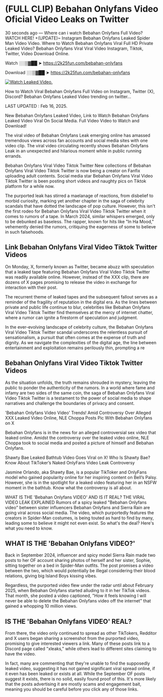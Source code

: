 # (FULL CLIP) Bebahan Onlyfans Video Oficial Video Leaks on Twitter

30 seconds ago — Where can i watch Bebahan Onlyfans Full Video? WATCH HERE! +(UPDATE)~ Instagram Bebahan Onlyfans Leaked Spider Man Video Video. Where to Watch Bebahan Onlyfans Viral Full HD Private Leaked Video? Bebahan Onlyfans Viral Viral Video Instagram, Tiktok, Twitter, Video Download Online.

Watch ░░▒▓██ ➤ https://2k25fun.com/bebahan-onlyfans

Download ░░▒▓██ ➤ https://2k25fun.com/bebahan-onlyfans

[![Watch Leaked Video.](https://miro.medium.com/v2/resize:fit:828/format:webp/1*cilzJN44JGOrTw9NJCrNHA.gif "Watch Leaked Video")](https://2k25fun.com/bebahan-onlyfans)

How to Watch Viral Bebahan Onlyfans Full Video on Instagram, Twitter (X), Discord? Bebahan Onlyfans Leaked Video trending on twitter...

LAST UPDATED : Feb 16, 2025.

New Bebahan Onlyfans Leaked Video, Link to Watch Bebahan Onlyfans Leaked Video Viral On Social Media. Full Video Video to Watch and Download!

The viral video of Bebahan Onlyfans Leak emerging online has amassed tremendous views across fan accounts and social media sites with one video clip. The viral video circulating recently shows Bebahan Onlyfans Leak in an unexpected and hilarious moment while in public running errands.

Bebahan Onlyfans Viral Video Tiktok Twitter New collections of Bebahan Onlyfans Viral Video Tiktok Twitter is now being a creator on Fanfix uploading adult contents. Social media star Bebahan Onlyfans Viral Video Tiktok Twitter is been posting short videos and naughty pics on Tiktok platform for a while now.

The purported leak has stirred a maelanage of reactions, from disbelief to morbid curiosity, marking yet another chapter in the saga of celebrity scandals that have dotted the landscape of pop culture. However, this isn't the first rodeo for Bebahan Onlyfans Viral Video Tiktok Twitter when it comes to rumors of a tape. In March 2024, similar whispers emerged, only to be debunked as baseless. The rapper, known for hits like "In Ha Mood," vehemently denied the rumors, critiquing the eagerness of some to believe in such falsehoods.

## Link Bebahan Onlyfans Viral Video Tiktok Twitter Videos

On Monday, X, formerly known as Twitter, became abuzz with speculation that a leaked tape featuring Bebahan Onlyfans Viral Video Tiktok Twitter was readily available online. However, instead of the XXX clip, there are dozens of X pages promising to release the video in exchange for interaction with their post.

The recurrent theme of leaked tapes and the subsequent fallout serves as a reminder of the fragility of reputation in the digital era. As the lines between private and public life continue to blur, celebrities like Bebahan Onlyfans Viral Video Tiktok Twitter find themselves at the mercy of internet chatter, where a rumor can ignite a firestorm of speculation and judgment.

In the ever-evolving landscape of celebrity culture, the Bebahan Onlyfans Viral Video Tiktok Twitter scandal underscores the relentless pursuit of sensationalism, a pursuit that often comes at the expense of truth and dignity. As we navigate the complexities of the digital age, the line between entertainment and exploitation remains perilously thin, prompting a re

##  Bebahan Onlyfans Viral Video Tiktok Twitter Videos

As the situation unfolds, the truth remains shrouded in mystery, leaving the public to ponder the authenticity of the rumors. In a world where fame and infamy are two sides of the same coin, the saga of Bebahan Onlyfans Viral Video Tiktok Twitter is a testament to the power of social media to shape narratives and challenge the boundaries of privacy and consent.

'Bebahan Onlyfans Video Video' Trends! Amid Controversy Over Alleged XXX Leaked Video Online, NLE Choppa Posts Pic With Bebahan Onlyfans on X

Bebahan Onlyfans is in the news for an alleged controversial sex video that leaked online. Amidst the controversy over the leaked video online, NLE Choppa took to social media and posted a picture of himself and Bebahan Onlyfans.

Shawty Bae Leaked Bathtub Video Goes Viral on X! Who Is Shawty Bae? Know About TikToker’s Naked OnlyFans Video Leak Controversy

Jasmine Orlando, aka Shawty Bae, is a popular TikToker and OnlyFans model who gained popularity online for her inspiring content on Bell’s Palsy. However, she is in the spotlight for a leaked video featuring her in an NSFW moment in the bathtub. Know what the controversy is all about.

WHAT IS THE 'Bebahan Onlyfans VIDEO' AND IS IT REAL? THE VIRAL VIDEO LEAK EXPLAINED Rumors of a spicy leaked "Bebahan Onlyfans video" between sister influencers Bebahan Onlyfans and Sierra Rain are going viral across social media. The video, which purportedly features the creators in Spider-Man costumes, is being touted as hard to find by many, leading some to believe it might not even exist. So what's the deal? Here's what you need to know.

## WHAT IS THE 'Bebahan Onlyfans VIDEO?'

Back in September 2024, influencer and spicy model Sierra Rain made two posts to her OF account sharing photos of herself and her sister, Sophie, sitting together on a bed in Spider-Man outfits. The post promises a video between the two, which would potentially be illegal considering their blood relations, giving big Island Boys kissing vibes.

Regardless, the purported video flew under the radar until about February 2025, when Bebahan Onlyfans started alluding to it in her TikTok videos. That month, she posted a video captioned, "How it feels knowing I will never be able to delete the Bebahan Onlyfans video off the internet" that gained a whopping 10 million views.

## IS THE 'Bebahan Onlyfans VIDEO' REAL?

From there, the video only continued to spread as other TikTokers, Redditor and X users began sharing a screenshot from the purported video, promising to give interested viewers a link. Many of these posts link to a Discord page called "xleaks," while others lead to different sites claiming to have the video.

In fact, many are commenting that they're unable to find the supposedly leaked video, suggesting it has not gained significant viral spread online, if it even has been leaked or exists at all. While the September OF posts suggest it exists, there is no solid, easily found proof of this. It's more likely that the posts advertising it are mostly scams and engagement bait, meaning you should be careful before you click any of those links.